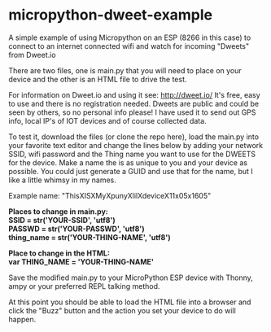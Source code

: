 # micropython-dweet-example

A simple example of using Micropython on an ESP (8266 in this case) to connect to an internet 
connected wifi and watch for incoming "Dweets" from Dweet.io

There are two files, one is main.py that you will need to place on your device and the other 
is an HTML file to drive the test.

For information on Dweet.io and using it see: http://dweet.io/ It's free, easy to use and there
is no registration needed. Dweets are public and could be seen by others, so no personal info please! 
I have used it to send out GPS info, local IP's of IOT devices and of course collected data.

To test it, download the files (or clone the repo here), load the main.py into your favorite text
editor and change the lines below by adding your network SSID, wifi password and the 
Thing name you want to use for the DWEETS for the device. Make a name the is as unique to you 
and your device as possible. You could just generate a GUID and use that for the name, but I like
a little whimsy in my names.

Example name: "ThisXISXMyXpunyXlilXdeviceX11x05x1605"<br>

<b>Places to change in main.py:<br>
SSID = str('YOUR-SSID', 'utf8')<br>
PASSWD = str('YOUR-PASSWD', 'utf8')<br>
thing_name = str('YOUR-THING-NAME', 'utf8')<br>

Place to change in the HTML:<br>
var THING_NAME = 'YOUR-THING-NAME'<br></b>

Save the modified main.py to your MicroPython ESP device with Thonny, ampy or your preferred REPL
talking method.

At this point you should be able to load the HTML file into a browser and click the "Buzz" button
and the action you set your device to do will happen.


